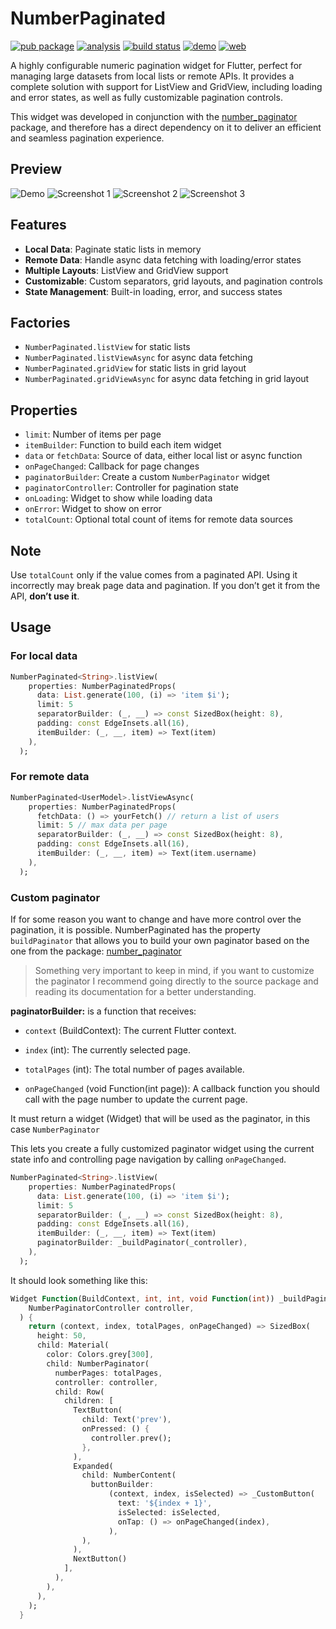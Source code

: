 # NumberPaginated

[![pub package](https://img.shields.io/pub/v/number_paginator.svg)](https://package.url.co)
[![analysis](https://github.com/WieFel/number_paginator/workflows/analysis/badge.svg)](https://github.com/RichardM20/number_paginated/actions)
[![build status](https://img.shields.io/badge/build-passing-brightgreen)](https://github.com/RichardM20/number_paginated/actions)
[![demo](https://img.shields.io/badge/demo-%F0%9F%91%89-blue)](https://url.com)
[![web](https://img.shields.io/badge/web-online-blue)](https://url.com)

A highly configurable numeric pagination widget for Flutter, perfect for managing large datasets from local lists or remote APIs. It provides a complete solution with support for ListView and GridView, including loading and error states, as well as fully customizable pagination controls.

This widget was developed in conjunction with the [number_paginator](https://github.com/WieFel/number_paginator) package, and therefore has a direct dependency on it to deliver an efficient and seamless pagination experience.

## Preview

![Demo](https://github.com/RichardM20/number_paginated/raw/main/screenshots/demo.gif)
![Screenshot 1](https://github.com/RichardM20/number_paginated/raw/main/screenshots/paginated_list_view.png)
![Screenshot 2](https://github.com/RichardM20/number_paginated/raw/main/screenshots/paginated_list_view_net.png)
![Screenshot 3](https://github.com/RichardM20/number_paginated/raw/main/screenshots/paginated_list_grid.png)

## Features

- **Local Data**: Paginate static lists in memory
- **Remote Data**: Handle async data fetching with loading/error states
- **Multiple Layouts**: ListView and GridView support
- **Customizable**: Custom separators, grid layouts, and pagination controls
- **State Management**: Built-in loading, error, and success states

## Factories

- `NumberPaginated.listView` for static lists
- `NumberPaginated.listViewAsync` for async data fetching
- `NumberPaginated.gridView` for static lists in grid layout
- `NumberPaginated.gridViewAsync` for async data fetching in grid layout

## Properties

- `limit`: Number of items per page
- `itemBuilder`: Function to build each item widget
- `data` or `fetchData`: Source of data, either local list or async function
- `onPageChanged`: Callback for page changes
- `paginatorBuilder`: Create a custom `NumberPaginator` widget
- `paginatorController`: Controller for pagination state
- `onLoading`: Widget to show while loading data
- `onError`: Widget to show on error
- `totalCount`: Optional total count of items for remote data sources

## Note

Use `totalCount` only if the value comes from a paginated API.
Using it incorrectly may break page data and pagination.
If you don’t get it from the API, **don’t use it**.

## Usage

### For local data

```dart
NumberPaginated<String>.listView(
    properties: NumberPaginatedProps(
      data: List.generate(100, (i) => 'item $i');
      limit: 5
      separatorBuilder: (_, __) => const SizedBox(height: 8),
      padding: const EdgeInsets.all(16),
      itemBuilder: (_, __, item) => Text(item)
    ),
  );
```

### For remote data

```dart
NumberPaginated<UserModel>.listViewAsync(
    properties: NumberPaginatedProps(
      fetchData: () => yourFetch() // return a list of users
      limit: 5 // max data per page
      separatorBuilder: (_, __) => const SizedBox(height: 8),
      padding: const EdgeInsets.all(16),
      itemBuilder: (_, __, item) => Text(item.username)
    ),
  );
```

### Custom paginator

If for some reason you want to change and have more control over the pagination, it is possible. NumberPaginated has the property `buildPaginator` that allows you to build your own paginator based on the one from the package: [number_paginator](https://pub.dev/packages/number_paginator)

> Something very important to keep in mind, if you want to customize the paginator I recommend going directly to the source package and reading its documentation for a better understanding.

**paginatorBuilder:** is a function that receives:

- `context` (BuildContext): The current Flutter context.

- `index` (int): The currently selected page.

- `totalPages` (int): The total number of pages available.

- `onPageChanged` (void Function(int page)): A callback function you should call with the page number to update the current page.

It must return a widget (Widget) that will be used as the paginator, in this case `NumberPaginator`

This lets you create a fully customized paginator widget using the current state info and controlling page navigation by calling `onPageChanged`.

```dart
NumberPaginated<String>.listView(
    properties: NumberPaginatedProps(
      data: List.generate(100, (i) => 'item $i');
      limit: 5
      separatorBuilder: (_, __) => const SizedBox(height: 8),
      padding: const EdgeInsets.all(16),
      itemBuilder: (_, __, item) => Text(item)
      paginatorBuilder: _buildPaginator(_controller),
    ),
  );
```

It should look something like this:

```dart
Widget Function(BuildContext, int, int, void Function(int)) _buildPaginator(
    NumberPaginatorController controller,
  ) {
    return (context, index, totalPages, onPageChanged) => SizedBox(
      height: 50,
      child: Material(
        color: Colors.grey[300],
        child: NumberPaginator(
          numberPages: totalPages,
          controller: controller,
          child: Row(
            children: [
              TextButton(
                child: Text('prev'),
                onPressed: () {
                  controller.prev();
                },
              ),
              Expanded(
                child: NumberContent(
                  buttonBuilder:
                      (context, index, isSelected) => _CustomButton(
                        text: '${index + 1}',
                        isSelected: isSelected,
                        onTap: () => onPageChanged(index),
                      ),
                ),
              ),
              NextButton()
            ],
          ),
        ),
      ),
    );
  }
```
